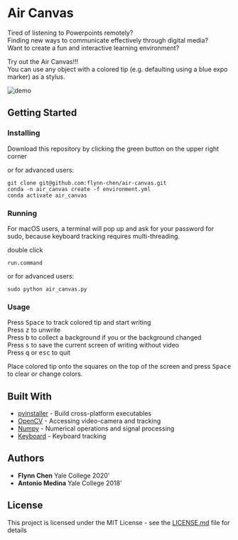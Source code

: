 # Air Canvas

Tired of listening to Powerpoints remotely? <br />
Finding new ways to communicate effectively through digital media? <br />
Want to create a fun and interactive learning environment? <br />

Try out the Air Canvas!!! <br />
You can use any object with a colored tip (e.g. defaulting using a blue expo marker) as a stylus. <br />

![demo](demo.gif)

## Getting Started

### Installing

Download this repository by clicking the green button on the upper right corner

or for advanced users:  

```
git clone git@github.com:flynn-chen/air-canvas.git
conda -n air_canvas create -f environment.yml
conda activate air_canvas
```


### Running

For macOS users,
a terminal will pop up and ask for your password for sudo, 
because keyboard tracking requires multi-threading.

double click
```
run.command
```
or for advanced users:  
```
sudo python air_canvas.py
```

### Usage

Press <kbd>Space</kbd> to track colored tip and start writing <br />
Press <kbd>z</kbd> to unwrite <br />
Press <kbd>b</kbd> to collect a background if you or the background changed <br />
Press <kbd>s</kbd> to save the current screen of writing without video <br />
Press <kbd>q</kbd> or <kbd>esc</kbd> to quit <br />

Place colored tip onto the squares on the top of the screen 
and press <kbd>Space</kbd> to clear or change colors. <br />


## Built With

* [pyinstaller](https://www.pyinstaller.org/) - Build cross-platform executables
* [OpenCV](https://pypi.org/project/opencv-python/) - Accessing video-camera and tracking
* [Numpy](https://numpy.org/) - Numerical operations and signal processing
* [Keyboard](https://pypi.org/project/keyboard/) - Keyboard tracking


## Authors

* **Flynn Chen** Yale College 2020' 
* **Antonio Medina** Yale College 2018'

## License

This project is licensed under the MIT License - see the [LICENSE.md](LICENSE.md) file for details
